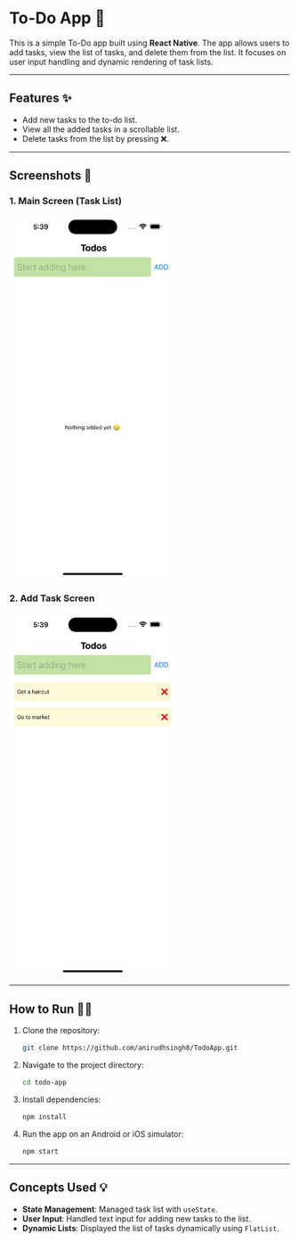 # To-Do App 📝

This is a simple To-Do app built using **React Native**. The app allows users to add tasks, view the list of tasks, and delete them from the list. It focuses on user input handling and dynamic rendering of task lists.

---

## Features ✨

- Add new tasks to the to-do list.
- View all the added tasks in a scrollable list.
- Delete tasks from the list by pressing ❌.

---

## Screenshots 📸

### 1. Main Screen (Task List)

<img src="./screenshot1.png" alt="To-Do App Task List Screenshot" width="300" />

### 2. Add Task Screen

<img src="./screenshot2.png" alt="To-Do App Add Task Screenshot" width="300" />

---

## How to Run 🏃‍♂️

1. Clone the repository:

   ```bash
   git clone https://github.com/anirudhsingh8/TodoApp.git
   ```

2. Navigate to the project directory:

   ```bash
   cd todo-app
   ```

3. Install dependencies:

   ```bash
   npm install
   ```

4. Run the app on an Android or iOS simulator:
   ```bash
   npm start
   ```

---

## Concepts Used 💡

- **State Management**: Managed task list with `useState`.
- **User Input**: Handled text input for adding new tasks to the list.
- **Dynamic Lists**: Displayed the list of tasks dynamically using `FlatList`.
